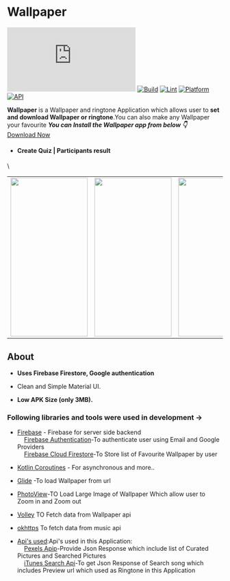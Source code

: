 
# Wallpaper

[![Only 32 Kb](https://badge-size.herokuapp.com/Naereen/StrapDown.js/master/strapdown.min.js)](https://github.com/Naereen/StrapDown.js/blob/master/strapdown.min.js)
[![Build](https://github.com/Haid-Faiz/QuizLand/actions/workflows/gradle_build_ci.yml/badge.svg)](https://github.com/Haid-Faiz/QuizLand/actions/workflows/gradle_build_ci.yml)
[![Lint](https://github.com/Haid-Faiz/QuizLand/actions/workflows/lint_check_ci.yml/badge.svg)](https://github.com/Haid-Faiz/QuizLand/actions/workflows/lint_check_ci.yml)
[![Platform](https://img.shields.io/badge/platform-android-blue.svg)](http://developer.android.com/index.html)
[![API](https://img.shields.io/badge/API-23%2B-blue.svg?style=flat)](https://android-arsenal.com/api?level=23)


**Wallpaper** is a  Wallpaper and ringtone Application which allows user to **set and download Wallpaper or ringtone**.You can also make any Wallpaper your favourite 
***You can Install the Wallpaper app from below 👇***</br>
[Download Now](https://github.com/Shubhanshu156/Wallpaper-app/raw/master/app/release/app-release.apk)


<!-- 
## ScreenShots
<table>
   <ul>
      <li>
         <h4>App Intro | Quiz participation<h4>
      </li>
   </ul>
   <tr>
<td><img src = "https://user-images.githubusercontent.com/56159740/143897423-8cdb958e-3bfe-483a-a8d3-5a5b53eabaf1.gif" height = "370" width="200"></td>
<td><img src = "https://user-images.githubusercontent.com/56159740/144014767-43680b1f-49fd-4c4a-9749-07321fcb8633.jpg" height = "370" width="200"></td>
<td><img src = "https://user-images.githubusercontent.com/56159740/144013269-d8209228-6707-4aff-815a-68b83021b582.gif" height = "370" width="200"></td>
  </tr>
</table> -->

<table>
      <ul>
      <li>
         <h4>Create Quiz | Participants result<h4>
          </li>
   </ul>
  <tr>
<td><img src = "https://github.com/Shubhanshu156/Wallpaper-app/blob/master/gif2.gif" height = "370" width="180"></td>
<td><img src = "https://github.com/Shubhanshu156/Wallpaper-app/blob/master/gif3.gif" height = "370" width="180"></td>
<td><img src = "https://github.com/Shubhanshu156/Wallpaper-app/blob/master/gif1.gif" height = "370" width="180"></td>\
  </tr>
</table> 
   
## About

- **Uses Firebase Firestore, Google authentication**

- Clean and Simple Material UI.
- **Low APK Size (only 3MB).**


### Following libraries and tools  were used in development ->

- [Firebase](https://firebase.google.com/?gclsrc=aw.ds&gclid=Cj0KCQiAqvaNBhDLARIsAH1Pq51oDD7YidXrX3qB6G6oWZb_HHPTJPq_BxMMdgEEjMvOgNb8yhgnHAMaAuhBEALw_wcB) - Firebase for server side backend</br>
&nbsp;&nbsp;&nbsp;&nbsp;[Firebase Authentication](https://firebase.google.com/docs/auth)-To authenticate user using Email and Google Providers</br>
&nbsp;&nbsp;&nbsp;&nbsp;[Firebase Cloud Firestore](https://firebase.google.com/products/firestore?gclsrc=aw.ds&gclid=Cj0KCQiAqvaNBhDLARIsAH1Pq53xbIzUTNCOIs3Ly1VF-rGoJrFvjEzQ6CFw-o4DzIAHX1SECUfsHEkaAgVAEALw_wcB)-To Store list of Favourite Wallpaper by user


- [Kotlin Coroutines](https://kotlinlang.org/docs/reference/coroutines-overview.html) - For asynchronous and more..
- [Glide](https://github.com/bumptech/glide) -To load Wallpaper from url
- [PhotoView](https://github.com/Baseflow/PhotoView)-TO Load Large Image of Wallpaper Which allow user to Zoom in and Zoom out
- [Volley](https://developer.android.com/training/volley) TO Fetch data from Wallpaper api
- [okhttps](https://square.github.io/okhttp/) To fetch data from music api
- [Api's used]():Api's used in this Application:</br>
&nbsp;&nbsp;&nbsp;&nbsp;[Pexels Apip](https://www.pexels.com/api/)-Provide Json Response which include list of Curated Pictures and Searched Pictures</br>
&nbsp;&nbsp;&nbsp;&nbsp;[iTunes Search Api](https://developer.apple.com/library/archive/documentation/AudioVideo/Conceptual/iTuneSearchAPI/index.html#//apple_ref/doc/uid/TP40017632-CH3-SW1)-To get Json Response of Search song which includes Preview url which used as Ringtone in this Application
